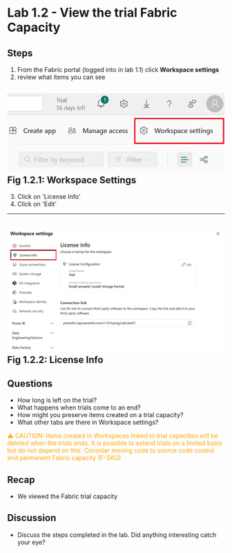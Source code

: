 # Lab 1.2 - View the trial Fabric Capacity 

## Steps

1. From the Fabric portal (logged into in lab 1.1) click **Workspace settings**
2. review what items you can see

![Workspace Settings](images\workspace%20settings%20i.png)
**Fig 1.2.1: Workspace Settings**
-----------------

3. Click on 'License Info'
4. Click on 'Edit'

-----------------

![Workspace Settings](images\workspace%20settings%20ii.png)
**Fig 1.2.2: License Info**
-----------------

## Questions
- How long is left on the trial?
- What happens when trials come to an end?
- How might you preserve items created on a trial capacity?
- What other tabs are there in Workspace settings?


<div style="color: orange; font-size: 14px;">
  ⚠️ CAUTION: Items created in Workspaces linked to trial capacities will be deleted when the trials ends.  It is possible to extend trials on a limited basis but do not depend on this.  Consider moving code to source code control and permanent Fabric capacity (F-SKU)
</div>


## Recap
- We viewed the Fabric trial capacity

## Discussion
- Discuss the steps completed in the lab.  Did anything interesting catch your eye?